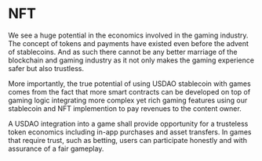 # NFT

We see a huge potential in the economics involved in the gaming industry. The concept of tokens and payments have existed even before the advent of stablecoins. And as such there cannot be any better marriage of the blockchain and gaming industry as it not only makes the gaming experience safer but also trustless.

More importantly, the true potential of using USDAO stablecoin with games comes from the fact that more smart contracts can be developed on top of gaming logic integrating more complex yet rich gaming features using our stablecoin and NFT implemention to pay revenues to the content owner.

A USDAO integration into a game shall provide opportunity for a trusteless token economics including in-app purchases and asset transfers. In games that require trust, such as betting, users can participate honestly and with assurance of a fair gameplay.

